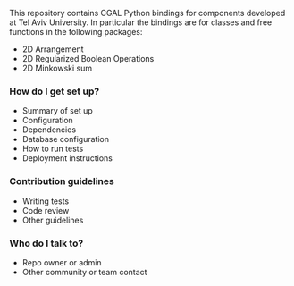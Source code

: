 This repository contains CGAL Python bindings for components developed at Tel Aviv University.
In particular the bindings are for classes and free functions in the following packages:
* 2D Arrangement
* 2D Regularized Boolean Operations
* 2D Minkowski sum

### How do I get set up? ###

* Summary of set up
* Configuration
* Dependencies
* Database configuration
* How to run tests
* Deployment instructions

### Contribution guidelines ###

* Writing tests
* Code review
* Other guidelines

### Who do I talk to? ###

* Repo owner or admin
* Other community or team contact